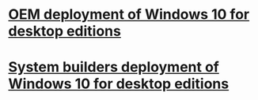 # [OEM deployment of Windows 10 for desktop editions](sxs/oem-deployment-of-windows-10-for-desktop-editions.md)
# [System builders deployment of Windows 10 for desktop editions](sxs/system-builder-deployment-of-windows-10-for-desktop-editions.md)
